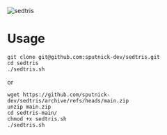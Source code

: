 ![sedtris](https://i.imgur.com/QpiEFZv.png)

# Usage

    git clone git@github.com:sputnick-dev/sedtris.git
    cd sedtris
    ./sedtris.sh

or 

    wget https://github.com/sputnick-dev/sedtris/archive/refs/heads/main.zip
    unzip main.zip
    cd sedtris-main/
    chmod +x sedtris.sh
    ./sedtris.sh
